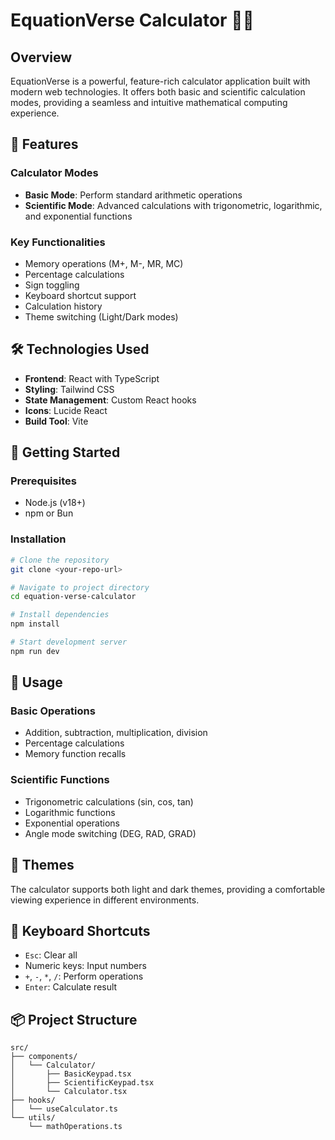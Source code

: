 
# EquationVerse Calculator 🧮✨

## Overview

EquationVerse is a powerful, feature-rich calculator application built with modern web technologies. It offers both basic and scientific calculation modes, providing a seamless and intuitive mathematical computing experience.

## 🚀 Features

### Calculator Modes
- **Basic Mode**: Perform standard arithmetic operations
- **Scientific Mode**: Advanced calculations with trigonometric, logarithmic, and exponential functions

### Key Functionalities
- Memory operations (M+, M-, MR, MC)
- Percentage calculations
- Sign toggling
- Keyboard shortcut support
- Calculation history
- Theme switching (Light/Dark modes)

## 🛠 Technologies Used

- **Frontend**: React with TypeScript
- **Styling**: Tailwind CSS
- **State Management**: Custom React hooks
- **Icons**: Lucide React
- **Build Tool**: Vite

## 🔧 Getting Started

### Prerequisites
- Node.js (v18+)
- npm or Bun

### Installation

```bash
# Clone the repository
git clone <your-repo-url>

# Navigate to project directory
cd equation-verse-calculator

# Install dependencies
npm install

# Start development server
npm run dev
```

## 🌈 Usage

### Basic Operations
- Addition, subtraction, multiplication, division
- Percentage calculations
- Memory function recalls

### Scientific Functions
- Trigonometric calculations (sin, cos, tan)
- Logarithmic functions
- Exponential operations
- Angle mode switching (DEG, RAD, GRAD)

## 🎨 Themes

The calculator supports both light and dark themes, providing a comfortable viewing experience in different environments.

## 🤖 Keyboard Shortcuts

- `Esc`: Clear all
- Numeric keys: Input numbers
- `+`, `-`, `*`, `/`: Perform operations
- `Enter`: Calculate result

## 📦 Project Structure

```
src/
├── components/
│   └── Calculator/
│       ├── BasicKeypad.tsx
│       ├── ScientificKeypad.tsx
│       └── Calculator.tsx
├── hooks/
│   └── useCalculator.ts
└── utils/
    └── mathOperations.ts
```
